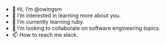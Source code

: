 - 👋 Hi, I’m @owingsm
- 👀 I’m interested in learning more about you.
- 🌱 I’m currently learning ruby.
- 💞️ I’m looking to collaborate on software engineering topics.
- 📫 How to reach me slack.

<!---
owingsm/owingsm is a ✨ special ✨ repository because its `README.md` (this file) appears on your GitHub profile.
You can click the Preview link to take a look at your changes.
--->
